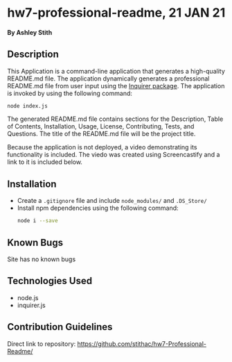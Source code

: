 # hw7-professional-readme, 21 JAN 21

#### By Ashley Stith

## Description
This Application is a command-line application that generates a high-quality README.md file.  The application dynamically generates a professional README.md file from user input using the [Inquirer package](https://www.npmjs.com/package/inquirer).  The application is invoked by using the following command:

```bash
node index.js
```

The generated README.md file contains sections for the Description, Table of Contents, Installation, Usage, License, Contributing, Tests, and Questions.  The title of the README.md file will be the project title.

Because the application is not deployed, a video demonstrating its functionality is included.  The viedo was created using Screencastify and a link to it is included below.

## Installation
* Create a `.gitignore` file and include `node_modules/` and `.DS_Store/`
* Install npm dependencies using the following command:
    ```bash
    node i --save
    ```

## Known Bugs
Site has no known bugs

## Technologies Used
* node.js
* inquirer.js

## Contribution Guidelines
Direct link to repository: https://github.com/stithac/hw7-Professional-Readme/


